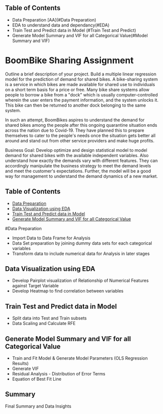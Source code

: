 ## Table of Contents
* Data Preparation [AA](#Data Preparation)
* EDA to understand data and dependancy(#EDA)
* Train Test and Predict data in Model (#Train Test and Predict)
* Generate Model Summary and VIF for all Categorical Value(#Model Summary and VIF)

# BoomBike Sharing Assignment 

Outline a brief description of your project.
Build a multiple linear regression model for the prediction of demand for shared bikes.
A bike-sharing system is a service in which bikes are made available for shared use to individuals on a short term basis for a price or free. Many bike share systems allow people to borrow a bike from a "dock" which is usually computer-controlled wherein the user enters the payment information, and the system unlocks it. This bike can then be returned to another dock belonging to the same system.

In such an attempt, BoomBikes aspires to understand the demand for shared bikes among the people after this ongoing quarantine situation ends across the nation due to Covid-19. They have planned this to prepare themselves to cater to the people's needs once the situation gets better all around and stand out from other service providers and make huge profits.

Business Goal:
Develop optimize and design statistical model to model demand for shared bikes with the available independent variables. Also understand how exactly the demands vary with different features. They can accordingly manipulate the business strategy to meet the demand levels and meet the customer's expectations. Further, the model will be a good way for management to understand the demand dynamics of a new market. 


## Table of Contents
* [Data Preparation](#DataPreparation)
* [Data Visualization using EDA](#EDA)
* [Train Test and Predict data in Model](#TrainTestPredict)
* [Generate Model Summary and VIF for all Categorical Value](#SummaryVIF)

#Data Preparation
- Import Data to Data Frame for Analysis 
- Data Set preparation by joining dummy data sets for each categorical variables 
- Transform data to include numerical data for Analysis in later stages

## Data Visualization using EDA
- Develop Pairplot visualization of Relationship of Numerical Features against Target Variable
- Develop Heatmap to find correlation between variables 

## Train Test and Predict data in Model
- Split data into Test and Train subsets 
- Data Scaling and Calculate RFE 

## Generate Model Summary and VIF for all Categorical Value 

- Train and Fit Model & Generate Model Parameters (OLS Regression Results)
- Generate VIF
- Residual Analysis - Distribution of Error Terms
- Equation of Best Fit Line

## Summary 

Final Summary and Data Insights

